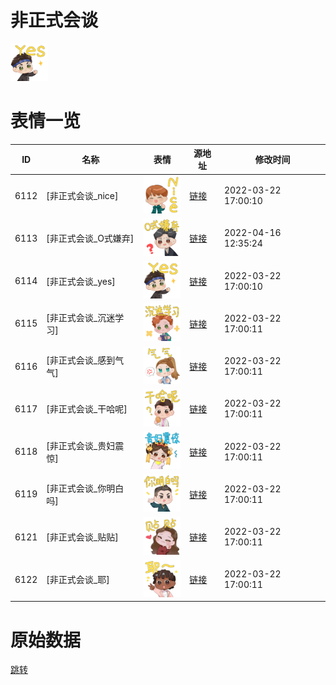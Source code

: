 # 非正式会谈

<img src="./cover.png" height="60" alt="cover" />

# 表情一览

|ID|名称|表情|源地址|修改时间|
|----|----|----|----|----|
|6112|[非正式会谈_nice]|<img src="./pic/006112_%5B非正式会谈_nice%5D.png" height="60" alt="nice"/>|[链接](http://i0.hdslb.com/bfs/emote/ffb78d51f715e1d15e7ded47443009e3a997f954.png)|2022-03-22 17:00:10|
|6113|[非正式会谈_O式嫌弃]|<img src="./pic/006113_%5B非正式会谈_O式嫌弃%5D.png" height="60" alt="O式嫌弃"/>|[链接](http://i0.hdslb.com/bfs/emote/64f4b545f5b930bc8aba8b4d5f019d23acd906fd.png)|2022-04-16 12:35:24|
|6114|[非正式会谈_yes]|<img src="./pic/006114_%5B非正式会谈_yes%5D.png" height="60" alt="yes"/>|[链接](http://i0.hdslb.com/bfs/emote/87e26a3d97a57446dfa8bbe21e8debfb9e6083d2.png)|2022-03-22 17:00:10|
|6115|[非正式会谈_沉迷学习]|<img src="./pic/006115_%5B非正式会谈_沉迷学习%5D.png" height="60" alt="沉迷学习"/>|[链接](http://i0.hdslb.com/bfs/emote/f6a42065f102d61f079965c756d67aad8966c9fc.png)|2022-03-22 17:00:11|
|6116|[非正式会谈_感到气气]|<img src="./pic/006116_%5B非正式会谈_感到气气%5D.png" height="60" alt="感到气气"/>|[链接](http://i0.hdslb.com/bfs/emote/5f814c8de7c586a5e8daca19fcf42ce63297ffaf.png)|2022-03-22 17:00:11|
|6117|[非正式会谈_干哈呢]|<img src="./pic/006117_%5B非正式会谈_干哈呢%5D.png" height="60" alt="干哈呢"/>|[链接](http://i0.hdslb.com/bfs/emote/eceafb202d60c6f834f72bb1a5baa709a76bcd83.png)|2022-03-22 17:00:11|
|6118|[非正式会谈_贵妇震惊]|<img src="./pic/006118_%5B非正式会谈_贵妇震惊%5D.png" height="60" alt="贵妇震惊"/>|[链接](http://i0.hdslb.com/bfs/emote/7f145474524118ad79faaef7e1cfdfb9a20fcb51.png)|2022-03-22 17:00:11|
|6119|[非正式会谈_你明白吗]|<img src="./pic/006119_%5B非正式会谈_你明白吗%5D.png" height="60" alt="你明白吗"/>|[链接](http://i0.hdslb.com/bfs/emote/96c47bc2bd5dbdc7f338874ab14204f5f602f5fa.png)|2022-03-22 17:00:11|
|6121|[非正式会谈_贴贴]|<img src="./pic/006121_%5B非正式会谈_贴贴%5D.png" height="60" alt="贴贴"/>|[链接](http://i0.hdslb.com/bfs/emote/d8f65121c0a8e69111bc92a6ff7bcfcf73f05165.png)|2022-03-22 17:00:11|
|6122|[非正式会谈_耶]|<img src="./pic/006122_%5B非正式会谈_耶%5D.png" height="60" alt="耶"/>|[链接](http://i0.hdslb.com/bfs/emote/04e763a37009d7ae39ff075ed245c33c3c0e4012.png)|2022-03-22 17:00:11|

# 原始数据

[跳转](./raw.json)

